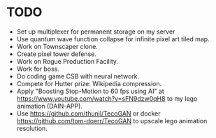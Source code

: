 # TODO
 - Set up multiplexer for permanent storage on my server
 - Use quantum wave function collapse for infinite pixel art tiled map.
 - Work on Townscaper clone.
 - Create pixel tower defense.
 - Work on Rogue Production Facility.
 - Work for boss.
 - Do coding game CSB with neural network.
 - Compete for Hutter prize: Wikipedia compression.
 - Apply "Boosting Stop-Motion to 60 fps using AI" at https://www.youtube.com/watch?v=sFN9dzw0qH8 to my lego animation (DAIN-APP).
 - Use https://github.com/thunil/TecoGAN or docker https://github.com/tom-doerr/TecoGAN to upscale lego animation resolution.
